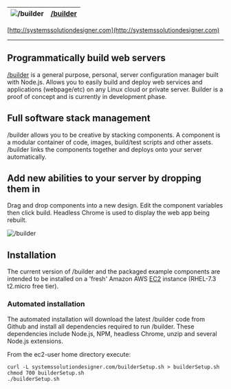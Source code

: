 ![/builder](http://systemssolutiondesigner.com/images/Blk_Cloud_sm.png "/builder") | [/builder](http://systemssolutiondesigner.com)
--- | --- 

[http://systemssolutiondesigner.com](http://systemssolutiondesigner.com)

---
## Programmatically build web servers

[/builder](http://systemssolutiondesigner.com) is a general purpose, personal, server configuration manager built with Node.js. Allows you to easily build and deploy web services and applications (webpage/etc) on any Linux cloud or private server. Builder is a proof of concept and is currently in development phase.

## Full software stack management

/builder allows you to be creative by stacking components. A component is a modular container of code, images, build/test scripts and other assets. /builder links the components together and deploys onto your server automatically. 

## Add new abilities to your server by dropping them in

Drag and drop components into a new design. Edit the component variables then click build. Headless Chrome is used to display the web app being rebuilt.

![/builder](http://systemssolutiondesigner.com/images/add_phone_field.gif "/builder") 

## Installation

The current version of /builder and the packaged example components are intended to be installed on a 'fresh' Amazon AWS [EC2](https://us-west-2.console.aws.amazon.com/ec2/) instance (RHEL-7.3 t2.micro free tier).

### Automated installation

The automated installation will download the latest /builder code from Github and install all dependencies required to run /builder.
These dependencies include Node.js, NPM, headless Chrome, unzip and several Node.js extensions.

From the ec2-user home directory execute:
```
curl -L systemssolutiondesigner.com/builderSetup.sh > builderSetup.sh
chmod 700 builderSetup.sh
./builderSetup.sh
```








